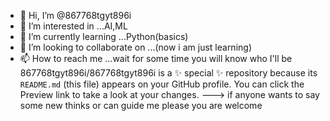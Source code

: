 - 👋 Hi, I’m @867768tgyt896i
- 👀 I’m interested in ...AI,ML 
- 🌱 I’m currently learning ...Python(basics)
- 💞️ I’m looking to collaborate on ...(now i am just learning)
- 📫 How to reach me ...wait for some time you will know who I'll be
867768tgyt896i/867768tgyt896i is a ✨ special ✨ repository because its `README.md` (this file) appears on your GitHub profile.
You can click the Preview link to take a look at your changes.
--->
if anyone wants to say some new thinks or can guide me please you are welcome
